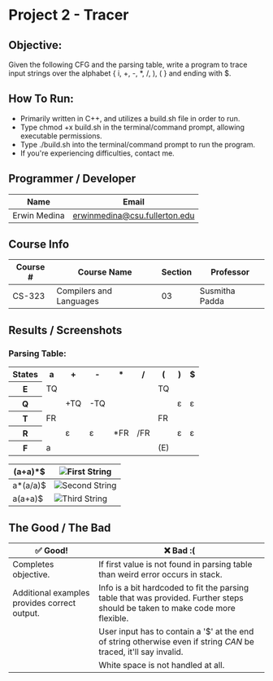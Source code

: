 # Project 2 - Tracer

## Objective:
Given the following CFG and the parsing table, write a program to trace input strings over the alphabet { i, +, -, *, /, ), ( } and ending with $.

## How To Run:
- Primarily written in C++, and utilizes a build.sh file in order to run.
- Type chmod +x build.sh in the terminal/command prompt, allowing executable permissions.
- Type ./build.sh into the terminal/command prompt to run the program.
- If you're experiencing difficulties, contact me.

## Programmer / Developer
Name | Email
---- | -----
Erwin Medina | erwinmedina@csu.fullerton.edu

## Course Info
Course # | Course Name | Section | Professor
-------- | ----------- | ------- | ---------
CS-323 | Compilers and Languages | 03 | Susmitha Padda

## Results / Screenshots
### Parsing Table:
<table>
  <tr>
    <th>States</th>
    <th>a</th>
    <th>+</th>
    <th>-</th>
    <th>*</th>
    <th>/</th>
    <th>(</th>
    <th>)</th>
    <th>$</th>
  </tr>
  <tr>
    <th>E</th>
    <td>TQ</td>
    <td></td>
    <td></td>
    <td></td>
    <td></td>
    <td>TQ</td>
    <td></td>
    <td></td>
  </tr>
  <tr>
    <th>Q</th>
    <td></td>
    <td>+TQ</td>
    <td>-TQ</td>
    <td></td>
    <td></td>
    <td></td>
    <td>ɛ</td>
    <td>ɛ</td>
  </tr>
  <tr>
    <th>T</th>
    <td>FR</td>
    <td></td>
    <td></td>
    <td></td>
    <td></td>
    <td>FR</td>
    <td></td>
    <td></td>
  </tr>
  <tr>
    <th>R</th>
    <td></td>
    <td>ɛ</td>
    <td>ɛ</td>
    <td>*FR</td>
    <td>/FR</td>
    <td></td>
    <td>ɛ</td>
    <td>ɛ</td>
  </tr>
  <tr>
    <th>F</th>
    <td>a</td>
    <td></td>
    <td></td>
    <td></td>
    <td></td>
    <td>(E)</td>
    <td></td>
    <td></td>
  </tr>
</table>

| (a+a)*$ | ![First String](https://i.imgur.com/bLOgTVp.png)
| --------- | ------ |
| a*(a/a)$ | ![Second String](https://i.imgur.com/oY4EBjp.png)
| a(a+a)$ | ![Third String](https://i.imgur.com/auC7JVS.png)

## The Good / The Bad
✅ Good! | ❌ Bad :(
------ | -------
Completes objective. | If first value is not found in parsing table than weird error occurs in stack.
Additional examples provides correct output. | Info is a bit hardcoded to fit the parsing table that was provided. Further steps should be taken to make code more flexible.
|| User input has to contain a '$' at the end of string otherwise even if string _CAN_ be traced, it'll say invalid.
|| White space is not handled at all.
